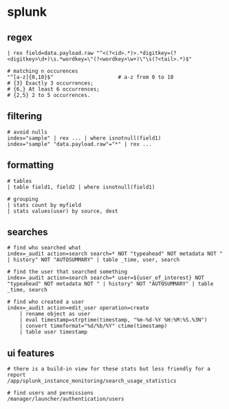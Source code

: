 # splunk

## regex

    | rex field=data.payload.raw "^<(?<id>.*)>.*digitkey=(?<digitkey>\d+)\s.*wordkey=\"(?<wordkey>\w+)\"\s(?<tail>.*)$"
    
    # matching n occurences
    "^[a-z]{0,10}$"                     # a-z from 0 to 10
    # {3} Exactly 3 occurrences;
    # {6,} At least 6 occurrences;
    # {2,5} 2 to 5 occurrences.

## filtering

    # avoid nulls
    index="sample" | rex ... | where isnotnull(field1)
    index="sample" "data.payload.raw"="*" | rex ...

## formatting

    # tables
    | table field1, field2 | where isnotnull(field1)

    # grouping
    | stats count by myfield
    | stats values(user) by source, dest

## searches

    # find who searched what
    index=_audit action=search search=* NOT "typeahead" NOT metadata NOT " | history" NOT "AUTOSUMMARY" | table _time, user, search

    # find the user that searched something
    index=_audit action=search search=* user=${user_of_interest} NOT "typeahead" NOT metadata NOT " | history" NOT "AUTOSUMMARY" | table _time, search

    # find who created a user
    index=_audit action=edit_user operation=create
        | rename object as user
        | eval timestamp=strptime(timestamp, "%m-%d-%Y %H:%M:%S.%3N")
        | convert timeformat="%d/%b/%Y" ctime(timestamp)
        | table user timestamp

## ui features

    # there is a build-in view for these stats but less friendly for a report
    /app/splunk_instance_monitoring/search_usage_statistics

    # find users and permissions
    /manager/launcher/authentication/users
